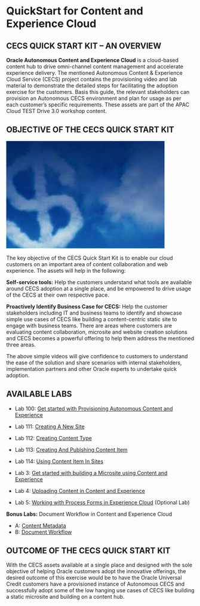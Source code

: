 # QuickStart for Content and Experience Cloud
## CECS QUICK START KIT – AN OVERVIEW
**Oracle Autonomous Content and Experience Cloud** is a cloud-based content hub to drive omni-channel content management and accelerate experience delivery. The mentioned Autonomous Content & Experience Cloud Service (CECS) project contains the provisioning video and lab material to demonstrate the detailed steps for facilitating the adoption exercise for the customers. Basis this guide, the relevant stakeholders can provision an Autonomous CECS environment and plan for usage as per each customer’s specific requirements. These assets are part of the APAC Cloud TEST Drive 3.0 workshop content. 

## OBJECTIVE OF THE CECS QUICK START KIT
![alt text](Resources/Images/Picture0.png "Logo Title Text 1")

The key objective of the CECS Quick Start Kit is to enable our cloud customers on an important area of content collaboration and web experience. The assets will help in the following:

**Self-service tools:** Help the customers understand what tools are available around CECS adoption at a single place, and be empowered to drive usage of the CECS at their own respective pace. 

**Proactively Identify Business Case for CECS:** Help the customer stakeholders including IT and business teams to identify and showcase simple use cases of CECS like building a content-centric static site to engage with business teams. There are areas where customers are evaluating content collaboration, microsite and website creation solutions and CECS becomes a powerful offering to help them address the mentioned three areas.

The above simple videos will give confidence to customers to understand the ease of the solution and share scenarios with internal stakeholders, implementation partners and other Oracle experts to undertake quick adoption.

## AVAILABLE LABS 
+ Lab 100: [Get started with Provisioning Autonomous Content and Experience](lab100.md)
+ Lab 111: [Creating A New Site](110/111-CecsLab.md)
+ Lab 112: [Creating Content Type](110/112-CecsLab.md)
+ Lab 113: [Creating And Publshing Content Item](110/113-CecsLab.md)
+ Lab 114: [Using Content Item In Sites](110/114-CecsLab.md)

+ Lab 3: [Get started with building a Microsite using Content and Experience](lab200.md)
+ Lab 4: [Uploading Content in Content and Experience](lab300.md) 
+ Lab 5: [Working with Process Forms in Experience Cloud](200/210-CecsPCSLab.md) (Optional Lab)

**Bonus Labs:** Document Workflow in Content and Experience Cloud
+ A: [Content Metadata](200/203-CecsPCSLab.md)
+ B: [Document Workflow](200/201-CecsPCSLab.md)

## OUTCOME OF THE CECS QUICK START KIT
With the CECS assets available at a single place and designed with the sole objective of helping Oracle customers adopt the innovative offerings, the desired outcome of this exercise would be to have the Oracle Universal Credit customers have a provisioned instance of Autonomous CECS and successfully adopt some of the low hanging use cases of CECS like building a static microsite and building on a content hub.
 
